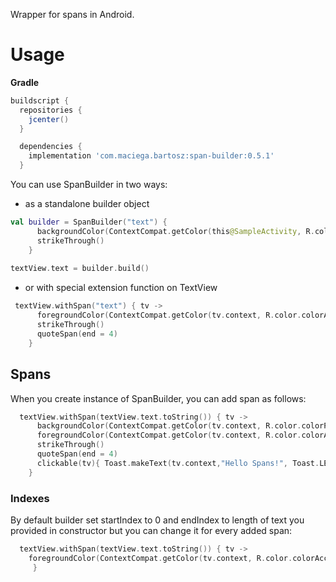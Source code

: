 Wrapper for spans in Android.

# Usage

**Gradle**
```groovy
buildscript {
  repositories {
    jcenter()
  }

  dependencies {
    implementation 'com.maciega.bartosz:span-builder:0.5.1'
  }
 ```


You can use SpanBuilder in two ways:
- as a standalone builder object


```kotlin
val builder = SpanBuilder("text") {
      backgroundColor(ContextCompat.getColor(this@SampleActivity, R.color.colorPrimary), end = 6)
      strikeThrough()
    }
    
textView.text = builder.build()
 ```
- or with special extension function on TextView
```kotlin
 textView.withSpan("text") { tv ->
      foregroundColor(ContextCompat.getColor(tv.context, R.color.colorAccent), start = 1, end = 7)
      strikeThrough()
      quoteSpan(end = 4)
    }
 ```
## Spans

When you create instance of SpanBuilder, you can add span as follows:
    
```kotlin
  textView.withSpan(textView.text.toString()) { tv ->
      backgroundColor(ContextCompat.getColor(tv.context, R.color.colorPrimary), end = 6)
      foregroundColor(ContextCompat.getColor(tv.context, R.color.colorAccent), start = 1, end = 7)
      strikeThrough()
      quoteSpan(end = 4)
      clickable(tv){ Toast.makeText(tv.context,"Hello Spans!", Toast.LENGTH_SHORT).show()}
    }
```           

### Indexes
By default builder set startIndex to 0 and endIndex to length of text you provided in constructor but you can change it for every added span:

 ```kotlin
   textView.withSpan(textView.text.toString()) { tv ->
     foregroundColor(ContextCompat.getColor(tv.context, R.color.colorAccent), start = 1, end = 7)
      }
 ```
